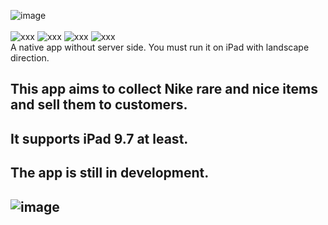 ![image](https://user-images.githubusercontent.com/12896162/37563487-d5fc834c-2abc-11e8-87fb-ec522f130ca2.png)
<br />
<br />
![xxx](https://travis-ci.org/Imputes/Nike-Collection.svg?branch=master)
![xxx](https://img.shields.io/badge/language-Swift%204.X-orange.svg?style=flat-square)
![xxx](https://img.shields.io/badge/platform-iOS%2011.X-48196e.svg?style=flat-square)
![xxx](https://img.shields.io/badge/database-Core%20Data-0096FF.svg?style=flat-square)
<br />
A native app without server side. You must run it on iPad with landscape direction.
## This app aims to collect Nike rare and nice items and sell them to customers. 
## It supports iPad 9.7 at least.
## The app is still in development.
## ![image](https://github.com/Imputes/Nike-Collection/blob/master/gifs/home%20tab.gif)


